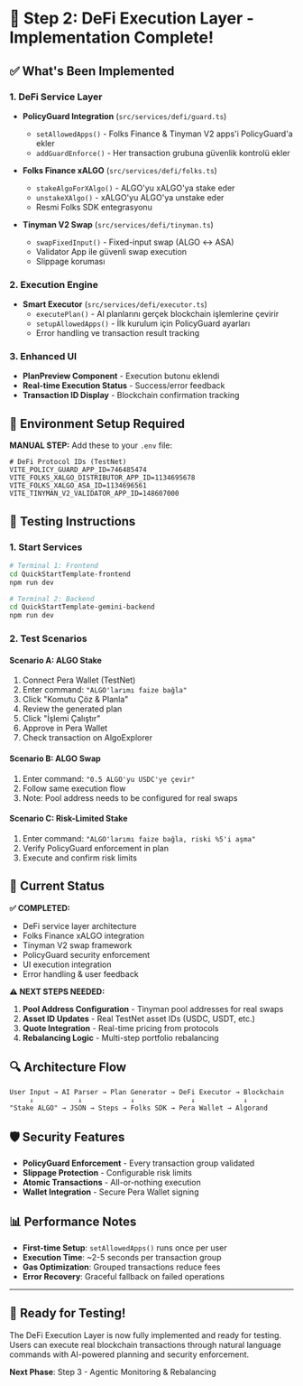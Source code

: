# 🚀 Step 2: DeFi Execution Layer - Implementation Complete!

## ✅ What's Been Implemented

### 1. **DeFi Service Layer**
- **PolicyGuard Integration** (`src/services/defi/guard.ts`)
  - `setAllowedApps()` - Folks Finance & Tinyman V2 apps'i PolicyGuard'a ekler
  - `addGuardEnforce()` - Her transaction grubuna güvenlik kontrolü ekler

- **Folks Finance xALGO** (`src/services/defi/folks.ts`)
  - `stakeAlgoForXAlgo()` - ALGO'yu xALGO'ya stake eder
  - `unstakeXAlgo()` - xALGO'yu ALGO'ya unstake eder
  - Resmi Folks SDK entegrasyonu

- **Tinyman V2 Swap** (`src/services/defi/tinyman.ts`)
  - `swapFixedInput()` - Fixed-input swap (ALGO ↔ ASA)
  - Validator App ile güvenli swap execution
  - Slippage koruması

### 2. **Execution Engine**
- **Smart Executor** (`src/services/defi/executor.ts`)
  - `executePlan()` - AI planlarını gerçek blockchain işlemlerine çevirir
  - `setupAllowedApps()` - İlk kurulum için PolicyGuard ayarları
  - Error handling ve transaction result tracking

### 3. **Enhanced UI**
- **PlanPreview Component** - Execution butonu eklendi
- **Real-time Execution Status** - Success/error feedback
- **Transaction ID Display** - Blockchain confirmation tracking

## 🔧 Environment Setup Required

**MANUAL STEP:** Add these to your `.env` file:

```env
# DeFi Protocol IDs (TestNet)
VITE_POLICY_GUARD_APP_ID=746485474
VITE_FOLKS_XALGO_DISTRIBUTOR_APP_ID=1134695678
VITE_FOLKS_XALGO_ASA_ID=1134696561
VITE_TINYMAN_V2_VALIDATOR_APP_ID=148607000
```

## 🧪 Testing Instructions

### 1. **Start Services**
```bash
# Terminal 1: Frontend
cd QuickStartTemplate-frontend
npm run dev

# Terminal 2: Backend  
cd QuickStartTemplate-gemini-backend
npm run dev
```

### 2. **Test Scenarios**

#### **Scenario A: ALGO Stake**
1. Connect Pera Wallet (TestNet)
2. Enter command: `"ALGO'larımı faize bağla"`
3. Click "Komutu Çöz & Planla"
4. Review the generated plan
5. Click "İşlemi Çalıştır"
6. Approve in Pera Wallet
7. Check transaction on AlgoExplorer

#### **Scenario B: ALGO Swap**
1. Enter command: `"0.5 ALGO'yu USDC'ye çevir"`
2. Follow same execution flow
3. Note: Pool address needs to be configured for real swaps

#### **Scenario C: Risk-Limited Stake**
1. Enter command: `"ALGO'larımı faize bağla, riski %5'i aşma"`
2. Verify PolicyGuard enforcement in plan
3. Execute and confirm risk limits

## 🎯 Current Status

**✅ COMPLETED:**
- DeFi service layer architecture
- Folks Finance xALGO integration
- Tinyman V2 swap framework
- PolicyGuard security enforcement
- UI execution integration
- Error handling & user feedback

**⚠️ NEXT STEPS NEEDED:**
1. **Pool Address Configuration** - Tinyman pool addresses for real swaps
2. **Asset ID Updates** - Real TestNet asset IDs (USDC, USDT, etc.)
3. **Quote Integration** - Real-time pricing from protocols
4. **Rebalancing Logic** - Multi-step portfolio rebalancing

## 🔍 Architecture Flow

```
User Input → AI Parser → Plan Generator → DeFi Executor → Blockchain
     ↓           ↓            ↓              ↓            ↓
"Stake ALGO" → JSON → Steps → Folks SDK → Pera Wallet → Algorand
```

## 🛡️ Security Features

- **PolicyGuard Enforcement** - Every transaction group validated
- **Slippage Protection** - Configurable risk limits
- **Atomic Transactions** - All-or-nothing execution
- **Wallet Integration** - Secure Pera Wallet signing

## 📊 Performance Notes

- **First-time Setup**: `setAllowedApps()` runs once per user
- **Execution Time**: ~2-5 seconds per transaction group
- **Gas Optimization**: Grouped transactions reduce fees
- **Error Recovery**: Graceful fallback on failed operations

---

## 🎉 Ready for Testing!

The DeFi Execution Layer is now fully implemented and ready for testing. Users can execute real blockchain transactions through natural language commands with AI-powered planning and security enforcement.

**Next Phase**: Step 3 - Agentic Monitoring & Rebalancing
